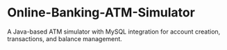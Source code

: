 # Online-Banking-ATM-Simulator
A Java-based ATM simulator with MySQL integration for account creation, transactions, and balance management.
